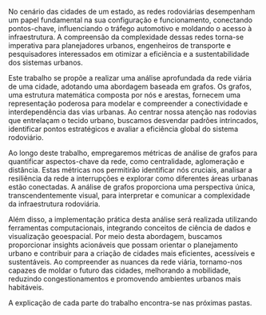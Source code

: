 No cenário das cidades de  um estado, as redes rodoviárias desempenham um papel fundamental na sua configuração e funcionamento, conectando pontos-chave, influenciando o tráfego automotivo e moldando o acesso à infraestrutura. A compreensão da complexidade dessas redes torna-se imperativa para planejadores urbanos, engenheiros de transporte e pesquisadores interessados em otimizar a eficiência e a sustentabilidade dos sistemas urbanos.

Este trabalho se propõe a realizar uma análise aprofundada da rede viária de uma cidade, adotando uma abordagem baseada em grafos. Os grafos, uma estrutura matemática composta por nós e arestas, fornecem uma representação poderosa para modelar e compreender a conectividade e interdependência das vias urbanas. Ao centrar nossa atenção nas rodovias que entrelaçam o tecido urbano, buscamos desvendar padrões intrincados, identificar pontos estratégicos e avaliar a eficiência global do sistema rodoviário.

Ao longo deste trabalho, empregaremos métricas de análise de grafos para quantificar aspectos-chave da rede, como centralidade, aglomeração e distância. Estas métricas nos permitirão identificar nós cruciais, analisar a resiliência da rede a interrupções e explorar como diferentes áreas urbanas estão conectadas. A análise de grafos proporciona uma perspectiva única, transcendentemente visual, para interpretar e comunicar a complexidade da infraestrutura rodoviária.

Além disso, a implementação prática desta análise será realizada utilizando ferramentas computacionais, integrando conceitos de ciência de dados e visualização geoespacial. Por meio desta abordagem, buscamos proporcionar insights acionáveis que possam orientar o planejamento urbano e contribuir para a criação de cidades mais eficientes, acessíveis e sustentáveis. Ao compreender as nuances da rede viária, tornamo-nos capazes de moldar o futuro das cidades, melhorando a mobilidade, reduzindo congestionamentos e promovendo ambientes urbanos mais habitáveis.

A explicação de cada parte do trabalho encontra-se nas próximas pastas.